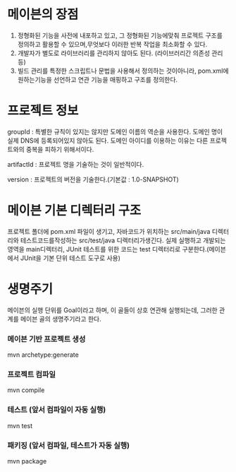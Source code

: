 # 메이븐의 장점
1. 정형화된 기능을 사전에 내포하고 있고, 그 정형화된 기능에맞춰 프로젝트 구조를 정의하고 활용할 수 있으며,무엇보다 이러한 반복 작업을 최소화할 수 있다.
2. 개발자가 별도로 라이브러리를 관리하지 않아도 된다. (라이브러리간 의존성 관리 등)
3. 빌드 관리를 특정한 스크립트나 문법을 사용해서 정의하는 것이아니라, pom.xml에 원하는기능을 선언하고 연관 기능을 매핑하고 구조를 정의한다.

# 프로젝트 정보
groupId : 특별한 규칙이 있지는 않지만 도메인 이름의 역순을 사용한다. 도메인 명이 실제 DNS에 등록되어있지 않아도 된다. 도메인 아이디를 이용하는 이유는 다른 프로젝트와의 중복을 피하기 위해서이다.

artifactId : 프로젝트 명을 기술하는 것이 일반적이다.

version : 프로젝트의 버전을 기술한다.(기본값 : 1.0-SNAPSHOT)

# 메이븐 기본 디렉터리 구조
프로젝트 폴더에 pom.xml 파일이 생기고, 자바코드가 위치하는 src/main/java 디렉터리와 테스트코드를작성하는 src/test/java 디렉터리가생긴다.
실제 실행하고 개발되는 영역을 main디렉터리, JUnit 테스트를 위한 코드는 test 디렉터리로 구분한다.(메이븐에서 JUnit을 기본 단위 테스트 도구로 사용)

# 생명주기
메이븐의 실행 단위를 Goal이라고 하며, 이 골들이 상호 연관해 실행되는데, 그러한 관계를 메이븐 골의 생명주기라고 한다.

### 메이븐 기반 프로젝트 생성
mvn archetype:generate

### 프로젝트 컴파일
mvn compile

### 테스트 (앞서 컴파일이 자동 실행)
mvn test

### 패키징 (앞서 컴파일, 테스트가 자동 실행)
mvn package
